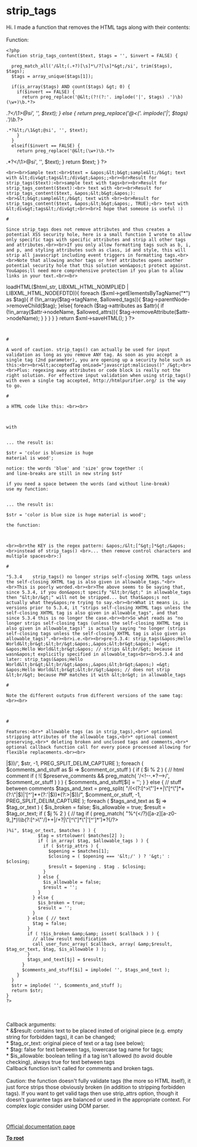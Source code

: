 # strip_tags



Hi. I made a function that removes the HTML tags along with their contents:<br><br>Function:<br>

```
<?php
function strip_tags_content($text, $tags = '', $invert = FALSE) {

  preg_match_all('/&lt;(.+?)[\s]*\/?[\s]*&gt;/si', trim($tags), $tags);
  $tags = array_unique($tags[1]);
    
  if(is_array($tags) AND count($tags) &gt; 0) {
    if($invert == FALSE) {
      return preg_replace('@&lt;(?!(?:'. implode('|', $tags) .')\b)(\w+)\b.*?>
```
.*?&lt;/\1&gt;@si', '', $text);
    }
    else {
      return preg_replace('@&lt;('. implode('|', $tags) .')\b.*?>
```
.*?&lt;/\1&gt;@si', '', $text);
    }
  }
  elseif($invert == FALSE) {
    return preg_replace('@&lt;(\w+)\b.*?>
```
.*?&lt;/\1&gt;@si', '', $text);
  }
  return $text;
}
?>
```
<br><br>Sample text:<br>$text = &apos;&lt;b&gt;sample&lt;/b&gt; text with &lt;div&gt;tags&lt;/div&gt;&apos;;<br><br>Result for strip_tags($text):<br>sample text with tags<br><br>Result for strip_tags_content($text):<br> text with <br><br>Result for strip_tags_content($text, &apos;&lt;b&gt;&apos;):<br>&lt;b&gt;sample&lt;/b&gt; text with <br><br>Result for strip_tags_content($text, &apos;&lt;b&gt;&apos;, TRUE);<br> text with &lt;div&gt;tags&lt;/div&gt;<br><br>I hope that someone is useful :)  

#

Since strip_tags does not remove attributes and thus creates a potential XSS security hole, here is a small function I wrote to allow only specific tags with specific attributes and strip all other tags and attributes.<br><br>If you only allow formatting tags such as b, i, and p, and styling attributes such as class, id and style, this will strip all javascript including event triggers in formatting tags.<br><br>Note that allowing anchor tags or href attributes opens another potential security hole that this solution won&apos;t protect against. You&apos;ll need more comprehensive protection if you plan to allow links in your text.<br><br>

```
<?php
function stripUnwantedTagsAndAttrs($html_str){
  $xml = new DOMDocument();
//Suppress warnings: proper error handling is beyond scope of example
  libxml_use_internal_errors(true);
//List the tags you want to allow here, NOTE you MUST allow html and body otherwise entire string will be cleared
  $allowed_tags = array("html", "body", "b", "br", "em", "hr", "i", "li", "ol", "p", "s", "span", "table", "tr", "td", "u", "ul");
//List the attributes you want to allow here
  $allowed_attrs = array ("class", "id", "style");
  if (!strlen($html_str)){return false;}
  if ($xml->loadHTML($html_str, LIBXML_HTML_NOIMPLIED | LIBXML_HTML_NODEFDTD)){
    foreach ($xml->getElementsByTagName("*") as $tag){
      if (!in_array($tag->tagName, $allowed_tags)){
        $tag->parentNode->removeChild($tag);
      }else{
        foreach ($tag->attributes as $attr){
          if (!in_array($attr->nodeName, $allowed_attrs)){
            $tag->removeAttribute($attr->nodeName);
          }
        }
      }
    }
  }
  return $xml->saveHTML();
}
?>
```
  

#

A word of caution. strip_tags() can actually be used for input validation as long as you remove ANY tag. As soon as you accept a single tag (2nd parameter), you are opening up a security hole such as this:<br><br>&lt;acceptedTag onLoad="javascript:malicious()" /&gt;<br><br>Plus: regexing away attributes or code block is really not the right solution. For effective input validation when using strip_tags() with even a single tag accepted, http://htmlpurifier.org/ is the way to go.  

#

a HTML code like this: <br><br>

```
<?php
$html = '
&lt;div&gt;
&lt;p style="color:blue;"&gt;color is blue&lt;/p&gt;&lt;p&gt;size is &lt;span style="font-size:200%;"&gt;huge&lt;/span&gt;&lt;/p&gt;
&lt;p&gt;material is wood&lt;/p&gt;
&lt;/div&gt;
'; 
?>
```


with 

```
<?php $str = strip_tags($html); ?>
```

... the result is:

$str = 'color is bluesize is huge
material is wood'; 

notice: the words 'blue' and 'size' grow together :( 
and line-breaks are still in new string $str

if you need a space between the words (and without line-break) 
use my function: 

```
<?php $str = rip_tags($html); ?>
```

... the result is:

$str = 'color is blue size is huge material is wood'; 

the function: 



```
<?php
// -------------------------------------------------------------- 

function rip_tags($string) { 
    
    // ----- remove HTML TAGs ----- 
    $string = preg_replace ('/&lt;[^&gt;]*&gt;/', ' ', $string); 
    
    // ----- remove control characters ----- 
    $string = str_replace("\r", '', $string);    // --- replace with empty space
    $string = str_replace("\n", ' ', $string);   // --- replace with space
    $string = str_replace("\t", ' ', $string);   // --- replace with space
    
    // ----- remove multiple spaces ----- 
    $string = trim(preg_replace('/ {2,}/', ' ', $string));
    
    return $string; 

}

// -------------------------------------------------------------- 
?>
```
<br><br>the KEY is the regex pattern: &apos;/&lt;[^&gt;]*&gt;/&apos;<br>instead of strip_tags() <br>... then remove control characters and multiple spaces<br>:)  

#

"5.3.4    strip_tags() no longer strips self-closing XHTML tags unless the self-closing XHTML tag is also given in allowable_tags."<br><br>This is poorly worded.<br><br>The above seems to be saying that, since 5.3.4, if you don&apos;t specify "&lt;br/&gt;" in allowable_tags then "&lt;br/&gt;" will not be stripped... but that&apos;s not actually what they&apos;re trying to say.<br><br>What it means is, in versions prior to 5.3.4, it "strips self-closing XHTML tags unless the self-closing XHTML tag is also given in allowable_tags", and that since 5.3.4 this is no longer the case.<br><br>So what reads as "no longer strips self-closing tags (unless the self-closing XHTML tag is also given in allowable_tags)" is actually saying "no longer (strips self-closing tags unless the self-closing XHTML tag is also given in allowable_tags)".<br><br>i.e.<br><br>pre-5.3.4: strip_tags(&apos;Hello World&lt;br&gt;&lt;br/&gt;&apos;,&apos;&lt;br&gt;&apos;) =&gt; &apos;Hello World&lt;br&gt;&apos; // strips &lt;br/&gt; because it wasn&apos;t explicitly specified in allowable_tags<br><br>5.3.4 and later: strip_tags(&apos;Hello World&lt;br&gt;&lt;br/&gt;&apos;,&apos;&lt;br&gt;&apos;) =&gt; &apos;Hello World&lt;br&gt;&lt;br/&gt;&apos; // does not strip &lt;br/&gt; because PHP matches it with &lt;br&gt; in allowable_tags  

#

Note the different outputs from different versions of the same tag:<br><br>

```
<?php // striptags.php
$data = '&lt;br&gt;Each&lt;br/&gt;New&lt;br /&gt;Line';
$new  = strip_tags($data, '&lt;br&gt;');
var_dump($new);  // OUTPUTS string(21) "&lt;br&gt;EachNew&lt;br /&gt;Line"

&lt;?php // striptags.php
$data = '&lt;br&gt;Each&lt;br/&gt;New&lt;br /&gt;Line';
$new  = strip_tags($data, '&lt;br/&gt;');
var_dump($new); // OUTPUTS string(16) "Each&lt;br/&gt;NewLine"

&lt;?php // striptags.php
$data = '&lt;br&gt;Each&lt;br/&gt;New&lt;br /&gt;Line';
$new  = strip_tags($data, '&lt;br /&gt;');
var_dump($new); // OUTPUTS string(11) "EachNewLine"
?>
```
  

#

Features:<br>* allowable tags (as in strip_tags),<br>* optional stripping attributes of the allowable tags,<br>* optional comment preserving,<br>* deleting broken and unclosed tags and comments,<br>* optional callback function call for every piece processed allowing for flexible replacements.<br><br>

```
<?php
function better_strip_tags( $str, $allowable_tags = '', $strip_attrs = false, $preserve_comments = false, callable $callback = null ) {
  $allowable_tags = array_map( 'strtolower', array_filter( // lowercase
      preg_split( '/(?:&gt;|^)\\s*(?:&lt;|$)/', $allowable_tags, -1, PREG_SPLIT_NO_EMPTY ), // get tag names
      function( $tag ) { return preg_match( '/^[a-z][a-z0-9_]*$/i', $tag ); } // filter broken
  ) );
  $comments_and_stuff = preg_split( '/(&lt;!--.*?(?:-->|$))/', $str, -1, PREG_SPLIT_DELIM_CAPTURE );
  foreach ( $comments_and_stuff as $i => $comment_or_stuff ) {
    if ( $i % 2 ) { // html comment
      if ( !( $preserve_comments &amp;&amp; preg_match( '/&lt;!--.*?-->/', $comment_or_stuff ) ) ) {
        $comments_and_stuff[$i] = '';
      }
    } else { // stuff between comments
      $tags_and_text = preg_split( "/(&lt;(?:[^&gt;\"']++|\"[^\"]*+(?:\"|$)|'[^']*+(?:'|$))*(?:&gt;|$))/", $comment_or_stuff, -1, PREG_SPLIT_DELIM_CAPTURE );
      foreach ( $tags_and_text as $j => $tag_or_text ) {
        $is_broken = false;
        $is_allowable = true;
        $result = $tag_or_text;
        if ( $j % 2 ) { // tag
          if ( preg_match( "%^(&lt;/?)([a-z][a-z0-9_]*)\\b(?:[^&gt;\"'/]++|/+?|\"[^\"]*\"|'[^']*')*?(/?>
```
)%i", $tag_or_text, $matches ) ) {
            $tag = strtolower( $matches[2] );
            if ( in_array( $tag, $allowable_tags ) ) {
              if ( $strip_attrs ) {
                $opening = $matches[1];
                $closing = ( $opening === '&lt;/' ) ? '&gt;' : $closing;
                $result = $opening . $tag . $closing;
              }
            } else {
              $is_allowable = false;
              $result = '';
            }
          } else {
            $is_broken = true;
            $result = '';
          }
        } else { // text
          $tag = false;
        }
        if ( !$is_broken &amp;&amp; isset( $callback ) ) {
          // allow result modification
          call_user_func_array( $callback, array( &amp;$result, $tag_or_text, $tag, $is_allowable ) );
        }
        $tags_and_text[$j] = $result;
      }
      $comments_and_stuff[$i] = implode( '', $tags_and_text );
    }
  }
  $str = implode( '', $comments_and_stuff );
  return $str;
}
?>
```
<br><br>Callback arguments:<br>* &amp;$result: contains text to be placed insted of original piece (e.g. empty string for forbidden tags), it can be changed;<br>* $tag_or_text: original piece of text or a tag (see below);<br>* $tag: false for text between tags, lowercase tag name for tags;<br>* $is_allowable: boolean telling if a tag isn&apos;t allowed (to avoid double checking), always true for text between tags<br>Callback function isn&apos;t called for comments and broken tags.<br><br>Caution: the function doesn&apos;t fully validate tags (the more so HTML itself), it just force strips those obviously broken (in addition to stripping forbidden tags). If you want to get valid tags then use strip_attrs option, though it doesn&apos;t guarantee tags are balanced or used in the appropriate context. For complex logic consider using DOM parser.  

#

[Official documentation page](https://www.php.net/manual/en/function.strip-tags.php)

**[To root](/README.md)**